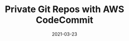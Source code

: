 ---
title: Private Git Repos with AWS CodeCommit
date: 2021-03-23
description: Presented on March 23, 2021 by Marek as a research and development project.
file: 'https://staticlab.america.gov/uploads/2021/07/21234907/AWS-CodeCommit.pptx'
tags: ['AWS', 'CodeCommit', 'Git']
type: 'pptx'
---